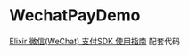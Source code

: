 # WechatPayDemo

[Elixir 微信(WeChat) 支付SDK 使用指南](https://feng19.com/2024/02/05/wechat-pay-for-elixir-usage/) 配套代码
